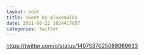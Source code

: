 ```yaml
--- 
layout: post 
title: Tweet by @lukemulks 
date: 2021-06-22 1624417957 
categories: twitter 
--- 
```

https://twitter.com/o/status/1407537025088069633